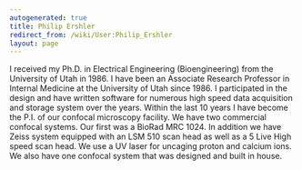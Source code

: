 ```yaml
---
autogenerated: true
title: Philip Ershler
redirect_from: /wiki/User:Philip_Ershler
layout: page
---
```


I received my Ph.D. in Electrical Engineering (Bioengineering) from the
University of Utah in 1986. I have been an Associate Research Professor
in Internal Medicine at the University of Utah since 1986. I
participated in the design and have written software for numerous high
speed data acquisition and storage system over the years. Within the
last 10 years I have become the P.I. of our confocal microscopy
facility. We have two commercial confocal systems. Our first was a
BioRad MRC 1024. In addition we have Zeiss system equipped with an LSM
510 scan head as well as a 5 Live High speed scan head. We use a UV
laser for uncaging proton and calcium ions. We also have one confocal
system that was designed and built in house.
